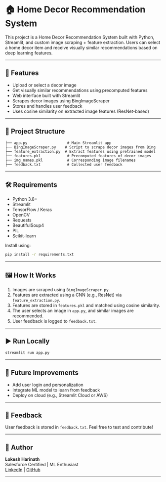 
# 🏠 Home Decor Recommendation System

This project is a Home Decor Recommendation System built with Python, Streamlit, and custom image scraping + feature extraction. Users can select a home decor item and receive visually similar recommendations based on deep learning features.

---

## 🚀 Features

- Upload or select a decor image
- Get visually similar recommendations using precomputed features
- Web interface built with Streamlit
- Scrapes decor images using BingImageScraper
- Stores and handles user feedback
- Uses cosine similarity on extracted image features (ResNet-based)

---

## 📁 Project Structure

```
├── app.py                  # Main Streamlit app
├── BingImageScraper.py    # Script to scrape decor images from Bing
├── feature_extraction.py  # Extract features using pretrained model
├── features.pkl            # Precomputed features of decor images
├── img_names.pkl           # Corresponding image filenames
├── feedback.txt            # Collected user feedback
```

---

## 🛠️ Requirements

- Python 3.8+
- Streamlit
- TensorFlow / Keras
- OpenCV
- Requests
- BeautifulSoup4
- PIL
- Scikit-learn

Install using:

```bash
pip install -r requirements.txt
```

---

## 🖼️ How It Works

1. Images are scraped using `BingImageScraper.py`.
2. Features are extracted using a CNN (e.g., ResNet) via `feature_extraction.py`.
3. Features are stored in `features.pkl` and matched using cosine similarity.
4. The user selects an image in `app.py`, and similar images are recommended.
5. User feedback is logged to `feedback.txt`.

---

## ▶️ Run Locally

```bash
streamlit run app.py
```

---

## 🧠 Future Improvements

- Add user login and personalization
- Integrate ML model to learn from feedback
- Deploy on cloud (e.g., Streamlit Cloud or AWS)

---

## 📝 Feedback

User feedback is stored in `feedback.txt`. Feel free to test and contribute!

---

## 👤 Author

**Lokesh Harinath**  
Salesforce Certified | ML Enthusiast  
[LinkedIn](https://linkedin.com/in/lokesh-harinath-a8b21b195) | [GitHub](https://github.com/Lokeshharinath)

---
